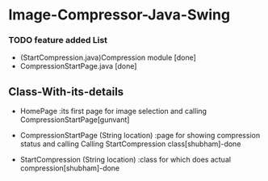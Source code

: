 # Image-Compressor-Java-Swing

### TODO feature added List
- (StartCompression.java)Compression module [done]
- CompressionStartPage.java [done]


## Class-With-its-details

- HomePage :its first page for image selection and calling CompressionStartPage[gunvant]

- CompressionStartPage (String location)  :page for showing compression status and calling Calling StartCompression class[shubham]-done

- StartCompression (String location) :class for which does actual compression[shubham]-done

